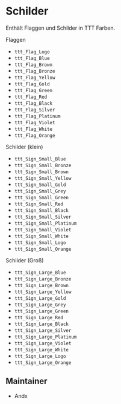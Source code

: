 # Schilder

Enthält Flaggen und Schilder in TTT Farben.

Flaggen

- `ttt_Flag_Logo`
- `ttt_Flag_Blue`
- `ttt_Flag_Brown`
- `ttt_Flag_Bronze`
- `ttt_Flag_Yellow`
- `ttt_Flag_Gold`
- `ttt_Flag_Green`
- `ttt_Flag_Red`
- `ttt_Flag_Black`
- `ttt_Flag_Silver`
- `ttt_Flag_Platinum`
- `ttt_Flag_Violet`
- `ttt_Flag_White`
- `ttt_Flag_Orange`

Schilder (klein)

- `ttt_Sign_Small_Blue`
- `ttt_Sign_Small_Bronze`
- `ttt_Sign_Small_Brown`
- `ttt_Sign_Small_Yellow`
- `ttt_Sign_Small_Gold`
- `ttt_Sign_Small_Grey`
- `ttt_Sign_Small_Green`
- `ttt_Sign_Small_Red`
- `ttt_Sign_Small_Black`
- `ttt_Sign_Small_Silver`
- `ttt_Sign_Small_Platinum`
- `ttt_Sign_Small_Violet`
- `ttt_Sign_Small_White`
- `ttt_Sign_Small_Logo`
- `ttt_Sign_Small_Orange`

Schilder (Groß)

- `ttt_Sign_Large_Blue`
- `ttt_Sign_Large_Bronze`
- `ttt_Sign_Large_Brown`
- `ttt_Sign_Large_Yellow`
- `ttt_Sign_Large_Gold`
- `ttt_Sign_Large_Grey`
- `ttt_Sign_Large_Green`
- `ttt_Sign_Large_Red`
- `ttt_Sign_Large_Black`
- `ttt_Sign_Large_Silver`
- `ttt_Sign_Large_Platinum`
- `ttt_Sign_Large_Violet`
- `ttt_Sign_Large_White`
- `ttt_Sign_Large_Logo`
- `ttt_Sign_Large_Orange`

## Maintainer

- Andx

